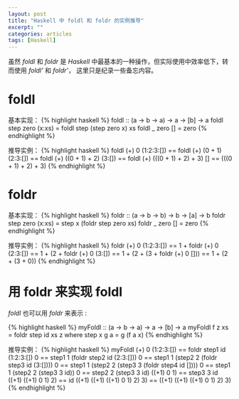 ```yaml
---
layout: post
title: "Haskell 中 foldl 和 foldr 的实例推导"
excerpt: ""
categories: articles
tags: [Haskell]
---
```


虽然 *foldl* 和 *foldr* 是 *Haskell* 中最基本的一种操作，但实际使用中效率低下，转而使用 *foldl'* 和 *foldr'*，
这里只是纪录一些备忘内容。

# foldl

基本实现：
{% highlight haskell %}
foldl :: (a -> b -> a) -> a -> [b] -> a
foldl step zero (x:xs) = foldl step (step zero x) xs
foldl _    zero []     = zero
{% endhighlight %}

推导实例：
{% highlight haskell %}
foldl (+) 0 (1:2:3:[])
          == foldl (+) (0 + 1)             (2:3:[])
          == foldl (+) ((0 + 1) + 2)       (3:[])
          == foldl (+) (((0 + 1) + 2) + 3) []
          ==           (((0 + 1) + 2) + 3)
{% endhighlight %}

# foldr

基本实现：
{% highlight haskell %}
foldr :: (a -> b -> b) -> b -> [a] -> b
foldr step zero (x:xs) = step x (foldr step zero xs)
foldr _    zero []     = zero
{% endhighlight %}

推导实例：
{% highlight haskell %}
foldr (+) 0 (1:2:3:[])
          == 1 +           foldr (+) 0 (2:3:[])
          == 1 + (2 +      foldr (+) 0 (3:[])
          == 1 + (2 + (3 + foldr (+) 0 []))
          == 1 + (2 + (3 + 0))
{% endhighlight %}

# 用 foldr 来实现 foldl
*foldl* 也可以用 *foldr* 来表示 :

{% highlight haskell %}
myFoldl :: (a -> b -> a) -> a -> [b] -> a
myFoldl f z xs = foldr step id xs z
    where step x g a = g (f a x)
{% endhighlight %}

推导实例：
{% highlight haskell %}
myFoldl (+) 0 (1:2:3:[])
          == foldr step1 id (1:2:3:[]) 0
          == step1 1 (foldr step2 id (2:3:[])) 0
          == step1 1 (step2 2 (foldr step3 id (3:[]))) 0
          == step1 1 (step2 2 (step3 3 (foldr step4 id []))) 0
          == step1 1 (step2 2 (step3 3 id)) 0
          == step2 2 (step3 3 id) ((+1) 0 1)
          == step3 3 id ((+1) ((+1) 0 1) 2)
          == id ((+1) ((+1) ((+1) 0 1) 2) 3)
          == ((+1) ((+1) ((+1) 0 1) 2) 3)
{% endhighlight %}
